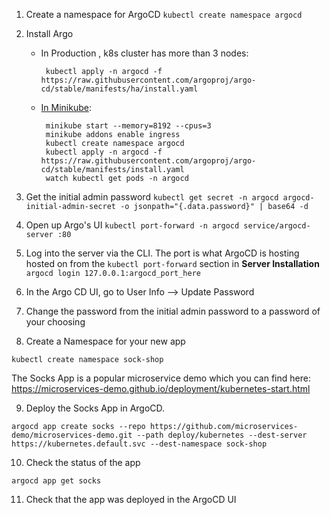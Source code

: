 1. Create a namespace for ArgoCD
`kubectl create namespace argocd`

2. Install Argo
   * In Production , k8s cluster has more than 3 nodes:
     ```shell
      kubectl apply -n argocd -f https://raw.githubusercontent.com/argoproj/argo-cd/stable/manifests/ha/install.yaml
     ``` 
   * [In Minikube](https://redhat-scholars.github.io/argocd-tutorial/argocd-tutorial/01-setup.html#install_argocd):     
     ```shell
      minikube start --memory=8192 --cpus=3
      minikube addons enable ingress 
      kubectl create namespace argocd
      kubectl apply -n argocd -f https://raw.githubusercontent.com/argoproj/argo-cd/stable/manifests/install.yaml
      watch kubectl get pods -n argocd
     ```   
3. Get the initial admin password
`kubectl get secret -n argocd argocd-initial-admin-secret -o jsonpath="{.data.password}" | base64 -d`

4. Open up Argo's UI
`kubectl port-forward -n argocd service/argocd-server :80`

5. Log into the server via the CLI. The port is what ArgoCD is hosting hosted on from the `kubectl port-forward` section in **Server Installation**
`argocd login 127.0.0.1:argocd_port_here`

6. In the Argo CD UI, go to User Info --> Update Password

7. Change the password from the initial admin password to a password of your choosing

8. Create a Namespace for your new app
```
kubectl create namespace sock-shop
```

The Socks App is a popular microservice demo which you can find here: https://microservices-demo.github.io/deployment/kubernetes-start.html

9. Deploy the Socks App in ArgoCD.
```
argocd app create socks --repo https://github.com/microservices-demo/microservices-demo.git --path deploy/kubernetes --dest-server https://kubernetes.default.svc --dest-namespace sock-shop
```

10. Check the status of the app
```
argocd app get socks
```

11. Check that the app was deployed in the ArgoCD UI
